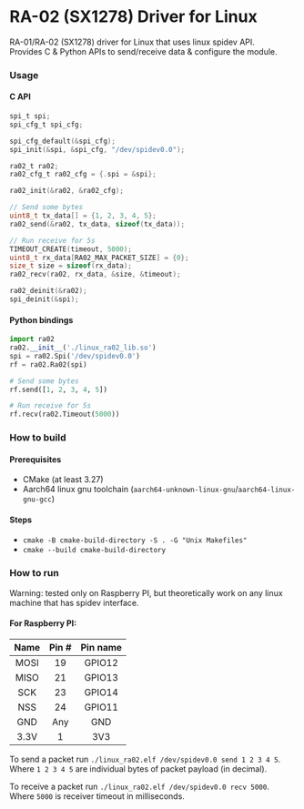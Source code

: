 # RA-02 (SX1278) Driver for Linux

RA-01/RA-02 (SX1278) driver for Linux that uses linux spidev API.  
Provides C & Python APIs to send/receive data & configure the module.  

### Usage

#### C API
```C
spi_t spi;
spi_cfg_t spi_cfg;

spi_cfg_default(&spi_cfg);
spi_init(&spi, &spi_cfg, "/dev/spidev0.0");

ra02_t ra02;
ra02_cfg_t ra02_cfg = {.spi = &spi};

ra02_init(&ra02, &ra02_cfg);

// Send some bytes
uint8_t tx_data[] = {1, 2, 3, 4, 5};
ra02_send(&ra02, tx_data, sizeof(tx_data));

// Run receive for 5s
TIMEOUT_CREATE(timeout, 5000);
uint8_t rx_data[RA02_MAX_PACKET_SIZE] = {0};
size_t size = sizeof(rx_data);
ra02_recv(ra02, rx_data, &size, &timeout);

ra02_deinit(&ra02);
spi_deinit(&spi);
```

#### Python bindings
```python
import ra02
ra02.__init__('./linux_ra02_lib.so')
spi = ra02.Spi('/dev/spidev0.0')
rf = ra02.Ra02(spi)

# Send some bytes
rf.send([1, 2, 3, 4, 5])

# Run receive for 5s
rf.recv(ra02.Timeout(5000))
```

### How to build
#### Prerequisites
 - CMake (at least 3.27)  
 - Aarch64 linux gnu toolchain (`aarch64-unknown-linux-gnu`/`aarch64-linux-gnu-gcc`)

#### Steps
 - `cmake -B cmake-build-directory -S . -G "Unix Makefiles"`  
 - `cmake --build cmake-build-directory`

### How to run
Warning: tested only on Raspberry PI, but theoretically work on any linux machine that has spidev interface.  

#### For Raspberry PI:  
| Name | Pin # | Pin name |
|:------:|:-------:|:--------:|
| MOSI | 19    |  GPIO12  |
| MISO | 21    |  GPIO13  |
| SCK  | 23    |  GPIO14  |
| NSS  | 24    |  GPIO11  |
| GND  | Any   |   GND    |
| 3.3V | 1     |   3V3    |

To send a packet run `./linux_ra02.elf /dev/spidev0.0 send 1 2 3 4 5`.  
Where `1 2 3 4 5` are individual bytes of packet payload (in decimal).   

To receive a packet run `./linux_ra02.elf /dev/spidev0.0 recv 5000`.  
Where `5000` is receiver timeout in milliseconds.   

